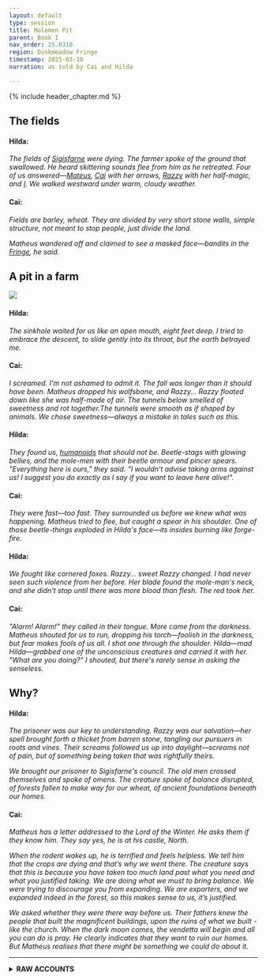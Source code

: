 ```yaml
---
layout: default
type: session
title: Molemen Pit
parent: Book I
nav_order: 25.0310
region: Duskmeadow Fringe
timestamp: 2025-03-10
narration: as told by Cai and Hilda

---
```


{% include header_chapter.md %}

## The fields

#### Hilda:

*The fields of [Sigisfarne](../../directory/Sigisfarne/index.md) were dying. The farmer spoke of the ground that swallowed. He heard skittering sounds flee from him as he retreated. Four of us answered—[Mateus](../../directory/Sigisfarne/Mateus.md), [Cai](../../directory/Sigisfarne/Cai.md) with her arrows, [Razzy](../../directory/Sigisfarne/Razvan.md) with her half-magic, and [I](../../directory/Sigisfarne/Hilda.md). We walked westward under warm, cloudy weather.*

#### Cai:

*Fields are barley, wheat. They are divided by very short stone walls, simple structure, not meant to stop people, just divide the land.*

*Matheus wandered off and claimed to see a masked face—bandits in the [Fringe](../../directory/DuskmeadowFringe/index.md), he said.*

## A pit in a farm

![](https://i.imgur.com/UEzIyPv.png)

#### Hilda:

*The sinkhole waited for us like an open mouth, eight feet deep. I tried to embrace the descent, to slide gently into its throat, but the earth betrayed me.*

#### Cai:

*I screamed. I'm not ashamed to admit it. The fall was longer than it should have been. Matheus dropped his wolfsbane, and Razzy... Razzy floated down like she was half-made of air. The tunnels below smelled of sweetness and rot together.The tunnels were smooth as if shaped by animals. We chose sweetness—always a mistake in tales such as this.*

#### Hilda:

*They found us, [humanoids](../../directory/DuskmeadowFringe/PitRodents.md) that should not be. Beetle-stags with glowing bellies, and the mole-men with their beetle armour and pincer spears. "Everything here is ours," they said. "I wouldn't advise taking arms against us! I suggest you do exactly as I say if you want to leave here alive!".*

#### Cai:

*They were fast—too fast. They surrounded us before we knew what was happening. Matheus tried to flee, but caught a spear in his shoulder. One of those beetle-things exploded in Hilda's face—its insides burning like forge-fire.*

#### Hilda:

*We fought like cornered foxes. Razzy... sweet Razzy changed. I had never seen such violence from her before. Her blade found the mole-man's neck, and she didn't stop until there was more blood than flesh. The red took her.*

#### Cai:

*"Alarm! Alarm!" they called in their tongue. More came from the darkness. Matheus shouted for us to run, dropping his torch—foolish in the darkness, but fear makes fools of us all. I shot one through the shoulder. Hilda—mad Hilda—grabbed one of the unconscious creatures and carried it with her. "What are you doing?" I shouted, but there's rarely sense in asking the senseless.*

## Why?

#### Hilda:

*The prisoner was our key to understanding. Razzy was our salvation—her spell brought forth a thicket from barren stone, tangling our pursuers in roots and vines. Their screams followed us up into daylight—screams not of pain, but of something being taken that was rightfully theirs.*

*We brought our prisoner to Sigisfarne's council. The old men crossed themselves and spoke of omens. The creature spoke of balance disrupted, of forests fallen to make way for our wheat, of ancient foundations beneath our homes.*

#### Cai:

*Matheus has a letter addressed to the Lord of the Winter. He asks them if they know him. They say yes, he is at his castle, North.* 

*When the rodent wakes up, he is terrified and feels helpless. We tell him that the crops are dying and that’s why we went there. The creature says that this is because you have taken too much land past what you need and what you justified taking. We are doing what we must to bring balance. We were trying to discourage you from expanding. We are exporters, and we expanded indeed in the forest, so this makes sense to us, it’s justified.*

*We asked whether they were there way before us.* 
*Their fathers knew the people that built the magnificent buildings, upon the ruins of what we built - like the church.* 
*When the dark moon comes, the vendetta will begin and all you can do is pray. He clearly indicates that they want to ruin our homes. But Matheus realises that there might be something we could do about it.* 

---

<details close markdown="block">
  <summary id="index">
    <b>RAW ACCOUNTS</b>
  </summary>
  {: .text-delta }


## From Cai

**Razzy:** humble, used to be cowardly, she is filthy \- half witch. Forages medicinal herbs and making potions. She’s been on a couple of adventures. 44  
**Hilda:** 18 years old \- her parents disappeared under sus circumstances. She is convinced her brother is alive though, and wears a necklace with him. She loves mushrooms. She loves the dark. She is aggressive towards people.   
**Matheus:** No memory \- beast hunter. 

Sinkhole opened up in the fields. Looks like caverns with “things” roaming in the dark.  
Weather is cloudy but warm in the morning. We set off. Start moving west and explore the fields.   
Fields are barley, wheat.. They are divided by very short stone walls, simple structure, not meant to stop people, just divide the land. The fields open up in front of us, we can see from above. You think that you see some movement\!   
*Sigisfarne has been very unlucky in recent years. Attacked by bandits, travelers to and from there. Rising tensions and mistrust,, daily life getting more difficult and the community got split in factions, blaming each other.*   
We saw a bandit. We went away from him.   
Arrive at destination in the afternoon.   
**Weather update:** Wind picks up. There is pollen in the forest on the W-SW.   
In the middle of a field we see a sinkhole, fallen ground 8-10 feet (2-3 meters). Looks like a cave. 

We all went down, but only Razzy made it gracefully. Hilda and Matheus lost an item each and Cai just screamed in the dark, but nothing happened.

It’s claustrophobic here. The tallest has to crouch a little. At times we have to squeeze through. The walls are smooth earth, a bit humid, and soft. The kind of earth you expect under farmland. 

There is a sweet smell in the cavern on the right, and a commotion on the left. We follow our noses. Further down the caves, we hear a noise coming from the left, we stay to investigate, when we hear scuttling, like many legs/steps. There’s no footsteps on the ground, but the floor is heavily used. There are no precise digging marks that dug the tunnel, looks like an animal made it. Where the sound comes from, we see 2 shapes approach us very quickly (with eyes). 

Mattheus backtracks and tried to go where we came from. 3 (bigger than dog) humanoids are blocking the way. Look like rodents, their mouths. They are dressed peculiarly, they wear armor that looks like its made of beetle shells and they are armed with spears at the end of which are big scorpion pincers. They’ve been tied around these sticks.

The other 2 look like beetles and have antlers on their head and their abdomen glows orange. 

The rodents say “do exactly as you are told, don’t fight us”.  
Cai says “what the fuck are you?\!?”  
We give the orders and you follow them. You can consider yourselves lucky.. 

They open up their way and tell us to proceed North. More are coming from the South. They don’t say anything. Cai realises they are way out of their element and they should follow those weird creatures. But Matheus is too scared and tried to throw his net on one, which backfires. He is attacked by the 3 humanoids. Hilda is attacked from the back from the 2 creatures \- one explodes and one charges him. He gets very injured, but eventually kills it. Matheus throws his net on one of them and escapes. Cai passes the torch to Razzy and draws her bow, but misses. She tries to “save it” by saying “Stay back or next time I’ll get you\!”. Razzy got braver, took her iron dagger out and stabbed one at the top of his helmet, and went berserk on him, killing him\! 

Several yell “Alarm\! Alarm\!” in a different language.   
The ones in the back attack Hilda, but she survives despite all odds\! Cai is charged by one, but her armor protects her. 

Razzy is running back to stab the guy that’s attacking Cai. With a super violent hit, it’s messy as hell. She grabbed the back of his head, by the antler of the helmet, and twists it so that the back of the neck, is exposed. The sides of her vision blur, full of adrenaline. She plunged the dagger repeatedly, and violently ripped his flesh out, blood spilling everywhere. It is horrific\! She is then ganged up by the 3 rodents. She is hit and is *deprived*.    
More rodents come and Mateus leaves his torch on the ground and says “run you fools” and goes back. Everybody follows and Razzy drops her dagger and casts a *spell. A thicket of trees and dense brush up to 50 feet wide certainly sprouts up….*  

The enemies get entangled in the vines,, they yell out as their home is getting wrecked by vines and there is serious damage in their infrastructure. Now we hear voices of pain, desperation and fear from the ones.  

We take the creature to the council and they are superstitious about them \- think it's a bad omen to keep them around \- we should set it free, away, in the farms somewhere. Some of them think they should tell the King, others are terrified and creeped out and offer no opinion.   
Matheus has a letter addressed to the Lord of the Winter. He asks them if they know him. They say yes, he is at his castle, North. 

When the rodent wakes up, he is terrified and feels helpless. We tell him that the crops are dying and that’s why we went there. The creature says that this is because you have taken too much land past what you need and what you justified taking. We are doing what we must to bring balance. We were trying to discourage you from expanding. We are exporters, and we expanded indeed in the forest, so this makes sense to us, it’s justified.

We asked whether they were there way before us.   
Their fathers knew the people that built the magnificent buildings, upon the ruins of what we built \- like the church.   
When the dark moon comes, the vendetta will begin and all you can do is pray. He clearly indicates that they want to ruin our homes. But Matheus realises that there might be something we could do about it. 

When asked how old are you, he spits at you (to Matheus).

## From Hilda

Sigisfarne, a village of agriculture and not much more, has had multiple crop failures as of late. One of the farmers claims he was walking along his fields recently when the ground gave way into a dug out cavern underneath that he had to climb out of. He heard skittering sounds flee from him as he retreated to his home and will burn the hole if no other solution is found. Four villagers are looking for adventure & investigate the mystery, Matheus (37 years old, canine handler, walks with the animals, wild, fearless & in control, statuesque, tolerant, vengeful), Cai (43 years old, archer, musician, athletic, tanned skin, curly hair, perfect face, livery clothing, gregarious, rude), Razzy (half-witch, humble, craven, athletic, rosy skin, curly hair, fae background & helps people in a way they don't understand) & Hilda (18 years old, mushroom forager, an affinity with darkness & follows the whisperings of the deep earth, scrawny physique, marked skin, braided hair, whispery speech, bloody clothing (from hunting animals)). They investigate a sink hole that has appeared in a farmer's field to the west of the village of Sigisfarne. The set off across fields in warm, cloudy weather with stone walls with fields opening up below them (shadows from the clouds shine on the growing wheat). They see movement but not sure if it is just cloud shadows. Matheus leaves the group to investigate & thinks he sees face wearing a mask with a cloth dress that looks like a bandit but the man ducked into cover going south. The adventurers continue & try to avoid the bandit.
In mid afternoon, the explorers arrive at the sinkhole following the directions the farmer had given them & the wind has picked up, shaking the wheat & blowing pollen from the trees to the south & south west. In the middle of the field, there is a sinkhole - the ground opened up & falls down 8 to 10 feet into cavern with sunlight hitting the hole (the cavern is bigger than the hole). Hilda tries to slide down into the earthen slope but the soil is too loose & she tries to brace herself but slips & falls & breaks the candle on her helmet & can no longer use it. Cai & Razzy try to lower Matheus down on a rope but he goes down too fast, slips & falls & his wolfsbane falls out of his pocket & is lost. Cai tries a slow & careful decent & Matheus tries to catch her but she also slips & screams loudly before quickly apologising. Razzy asks the others to catch her before her attempts to go down the steep, slippery slope & Matheus catches her in his strong arms.
The adventurers are in a claustrophobic tunnel & Cai lights her torch & Hilda takes her glowsnail & heads off down the smooth earth, wet tunnel. They come to a crossroads, to the left there is a sweet smell & to the right there is movement / commotion. Hilda peaks around the corner to the right to see if she can see anything but the tunnel is dark. They go to the left instead. They come to another crossroads:  to the right there is a sweet aroma with notice the walls of the tunnels have been formed naturally without tools (like an ant's tunnel). To left there is some noise, which Hilda carefully listens to & she hears the scuttling of many feet & two dim flame orange lights (not torches) appear & two dog-sized, aggressive stag beetle creatures with antlers with abdomen's glowing orange approach her quickly. Matheus tries to flee but gets intercepted by 3 short (third size of humans) with mole-like face with snouts & sharp teeth, beetle shell armour, beetle helmets & point their insect pincer spears at Matheus who exclaims "what in the ant eating hell is this?" & steps back defending the party with his shield; the creatures say "I wouldn't advise taking arms against us! I suggest you do exactly as I say if you want to leave here alive!". Razzy thanks Matheus for protecting her (he mutters, "I am just protecting myself!"). Cai exclaims "what the f..k are you?" & they reply "we will give the orders & you will follow us & do as I say." Matheus asks if the stag like creatures are theirs & they reply "everything here is ours". Three more  The party realise that we are out of our element. Matheus tries to escape & attempts to throw a net over one of the mole creatures but he says "Stop - cease right now!" but three mole-man stab at him spears & he takes a flesh wound in the shoulder from one of them. The stag-beetle creatures glow more strongly in a molten light & starts to hiss & squeal as in pain & it blows up in Hilda's face & she takes burning damage but shakes it off.
The second stag beetle tries to gore Hilda eyes out but she deflects the pincers but takes a slash along her arm. Matheus again tries to throw his net over the nearest mole-man & easily throws it over him & tangles him up in it then Matheus flees towards the exit. Meanwhile, Cai passes her torch to Razzy & pulls out her bow & arrow tries to fire an arrow past Razzy to hit a mole-man but misses her target & she exclaims "stay back or next time I will get you!" Hilda grabs her sharpened trowel & stabs the stag-beetle creature into its molten abdomen. It falls to the ground hissing & it tries to fly at Hilda but it falls on her trowel blade; Hilda flicks the stag beetle creature at the 3 pursuing mole-men. Razzy draws her iron dagger apprehensively & shuffles forward to stab a mole-man straight threw the top of his beetle helmet. The remaining mole-men shout "alarm, alarm!". The netted mole-man struggles fruitlessly to free himself as Razzy runs past him towards the exit. A mole-man charges towards Cai but she easily deflects the attack. Hilda gets mobbed by 3 mole-men, she takes damage but she throws them off. cai & Hilda hear the stamping of feet coming towards them. Razzy sneaks towards the mole-man & grabs the antler on his helmet & forces his head down to expose it's neck & she can smell its dank skin & Razzy vision goes blurry, she sees red & stabs him multiple times in the neck. Matheus moves back to the netted mole-man & stabs him with a dart causing him to instantly lose consciousness. Mathues screams for everyone to run. Cai is covered in blood from Razzy's kill & exxclaims "Holy s..t, Razzy! I didn't know you had it in you!"
Hilda flees past Cai & Razzy & she grabs the netted mole-man & puts him over her shoulder. Cai raises her bow & fires at the pursuing mole-men & grazes one of their shoulders. The three mole-men mob Razzy & she is walloped, she is sent flying landing flat on her face. The adventurers shout "Get the intruders!". Matheus drops his torch & shouts "Run, you fools!" & flees down the tunnel. Hilda runs with the unconscious mole-man over her shoulder. Cai follows & shouts "what are you doing, Hilda!" & starts pushing her down the tunnel. Razzy drops her dagger & starts to run down the tunnel, she then turns & stands facing towards the mole-men & pulls out her spell book & starts chanting. Suddenly a thicket of dense brush sprouts from the walls & floor encapsulating the mole-men & causing the tunnels to collapse. The mole-men shout in voices of pain, desperation & pain for the ones stuck in the vegetation. Matheus ties the netted mole-men to the shield & gently drags him back to Sigisfarne. The adventurers take the mole-man to the village council who are horrified & tell them to cast it out of the village due to their superstitious nature, they think it is a bad omen. One council man says the king should be notified & says that soldiers should be dispatched to deal with it. A couple of the councilmen are confused & stay silent.
Matheus asks the councilman about the Lord of Winter (Matheus has a letter from the past that he got from a dying hunter who told him to deliver the letter but Matheus had amnesia & does not remember). The councilman replies that Matheus that the Lord of Winter lives in the north & that he should deliver it. The mole-man eventually wakes up & is terrified & fears for its life. The adventurers explain what is happening to the crops & that the mole-men seems to be harming them. The mole-man looks with steely eyes that man has taken too much of the forest & encroached onto the land. The villagers had chopped down trees to grow crops. The mole-men wanted to push man back & sabotage the crops. The mole-man smiles & he says "Our forefathers built the buildings that you have now built your village on top of. Soon the dark moon will come and then the vendetta will begin & then all you can do is pray!" Matheus asks if how old he is & the mole-man spits at him. Matheus ask what he will do if we let him go & he replies that he will join back with his mole-men & they will come & destroy the village imlying that we are completely helpless. The mole-men is reveling in what he is saying but he is holding something back. The adventurers tie the mole-men up whilst the decide what to do.



</details>
